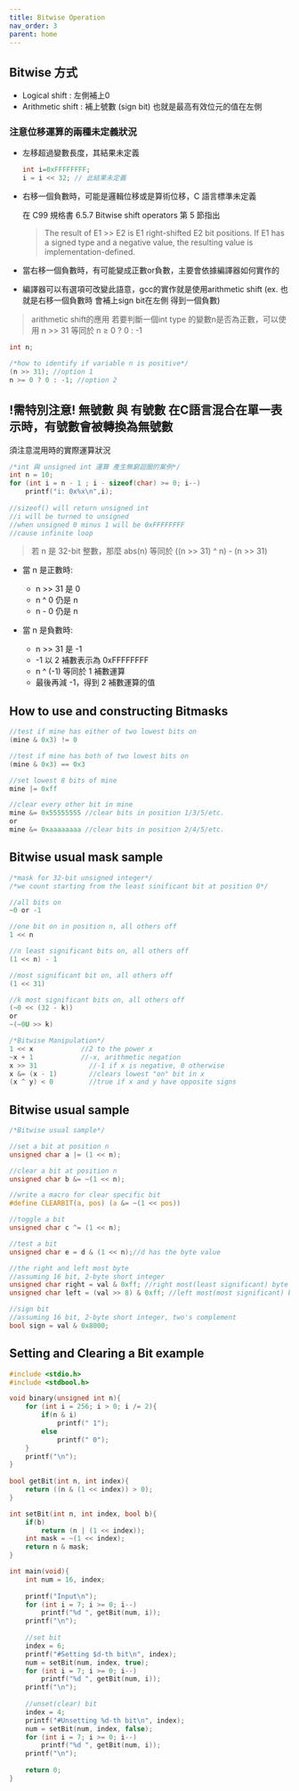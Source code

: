```yaml
---
title: Bitwise Operation
nav_order: 3
parent: home
---
```


## Bitwise 方式

- Logical shift : 左側補上0
- Arithmetic shift : 補上號數 (sign bit) 也就是最高有效位元的值在左側

### 注意位移運算的兩種未定義狀況

- 左移超過變數長度，其結果未定義
    
    ```c
    int i=0xFFFFFFFF;
    i = i << 32; // 此結果未定義
    ```
    
- 右移一個負數時，可能是邏輯位移或是算術位移，C 語言標準未定義
    
    在 C99 規格書 6.5.7 Bitwise shift operators 第 5 節指出
    
    > The result of E1 >> E2 is E1 right-shifted E2 bit positions. 
    If E1 has a signed type and a negative value, the resulting value is implementation-defined.
    > 
    
- 當右移一個負數時，有可能變成正數or負數，主要會依據編譯器如何實作的
- 編譯器可以有選項可改變此語意，gcc的實作就是使用arithmetic shift (ex. 也就是右移一個負數時 會補上sign bit在左側 得到一個負數)

> arithmetic shift的應用
若要判斷一個int type 的變數n是否為正數，可以使用 n >> 31 等同於 n ≥ 0 ? 0 : -1
> 

```c
int n;

/*how to identify if variable n is positive*/
(n >> 31); //option 1
n >= 0 ? 0 : -1; //option 2
```

## !需特別注意! 無號數 與 有號數 在C語言混合在單一表示時，有號數會被轉換為無號數

須注意混用時的實際運算狀況

```c
/*int 與 unsigned int 運算 產生無窮迴圈的案例*/
int n = 10; 
for (int i = n - 1 ; i - sizeof(char) >= 0; i--)
    printf("i: 0x%x\n",i);
    
//sizeof() will return unsigned int
//i will be turned to unsigned
//when unsigned 0 minus 1 will be 0xFFFFFFFF
//cause infinite loop
```

> 若 n 是 32-bit 整數，那麼 abs(n) 等同於 ((n >> 31) ^ n) - (n >> 31)
> 
- 當 n 是正數時:
    - n >> 31 是 0
    - n ^ 0 仍是 n
    - n - 0 仍是 n

- 當 n 是負數時:
    - n >> 31 是 -1
    - -1 以 2 補數表示為 0xFFFFFFFF
    - n ^ (-1) 等同於 1 補數運算
    - 最後再減 -1，得到 2 補數運算的值

## How to use and constructing Bitmasks

```c
//test if mine has either of two lowest bits on 	
(mine & 0x3) != 0

//test if mine has both of two lowest bits on 	
(mine & 0x3) == 0x3

//set lowest 8 bits of mine 	
mine |= 0xff

//clear every other bit in mine 	
mine &= 0x55555555 //clear bits in position 1/3/5/etc.
or
mine &= 0xaaaaaaaa //clear bits in position 2/4/5/etc. 
```

## Bitwise usual mask sample

```c
/*mask for 32-bit unsigned integer*/
/*we count starting from the least sinificant bit at position 0*/

//all bits on 	
~0 or -1

//one bit on in position n, all others off 	
1 << n

//n least significant bits on, all others off 	
(1 << n) - 1

//most significant bit on, all others off 	
(1 << 31)

//k most significant bits on, all others off 	
(~0 << (32 - k)) 
or
~(~0U >> k)
```

```c
/*Bitwise Manipulation*/
1 << x 	          //2 to the power x
~x + 1 	          //-x, arithmetic negation
x >> 31 	        //-1 if x is negative, 0 otherwise
x &= (x - 1) 	    //clears lowest "on" bit in x
(x ^ y) < 0 	    //true if x and y have opposite signs

```

## Bitwise usual sample

```c
/*Bitwise usual sample*/

//set a bit at position n
unsigned char a |= (1 << n);

//clear a bit at position n
unsigned char b &= ~(1 << n);

//write a macro for clear specific bit
#define CLEARBIT(a, pos) (a &= ~(1 << pos))

//toggle a bit
unsigned char c ^= (1 << n);

//test a bit
unsigned char e = d & (1 << n);//d has the byte value

//the right and left most byte
//assuming 16 bit, 2-byte short integer
unsigned char right = val & 0xff; //right most(least significant) byte
unsigned char left = (val >> 8) & 0xff; //left most(most significant) byte

//sign bit
//assuming 16 bit, 2-byte short integer, two's complement
bool sign = val & 0x8000;
```

## Setting and Clearing a Bit example
```c
#include <stdio.h>
#include <stdbool.h>

void binary(unsigned int n){
	for (int i = 256; i > 0; i /= 2){
		if(n & i)
			printf(" 1");
		else
			printf(" 0");
	}
	printf("\n");
}
			
bool getBit(int n, int index){
	return ((n & (1 << index)) > 0);
}

int setBit(int n, int index, bool b){
	if(b)
		return (n | (1 << index));
	int mask = ~(1 << index);
	return n & mask;
}

int main(void){
	int num = 16, index;
	
	printf("Input\n");
	for (int i = 7; i >= 0; i--)
		printf("%d ", getBit(num, i));
	printf("\n");
	
	//set bit
	index = 6;
	printf("#Setting $d-th bit\n", index);
	num = setBit(num, index, true);
	for (int i = 7; i >= 0; i--)
		printf("%d ", getBit(num, i));
	printf("\n");
	
	//unset(clear) bit
	index = 4;
	printf("#Unsetting %d-th bit\n", index);
	num = setBit(num, index, false);
	for (int i = 7; i >= 0; i--)
		printf("%d ", getBit(num, i));
	printf("\n");
	
	return 0;
}
```
		
	
	
